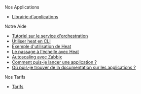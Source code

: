 Nos Applications

*   [Librairie d'applications](https://www.cloudwatt.com/fr/applications/)

Notre Aide

*   [Tutoriel sur le service d'orchestration](https://support.cloudwatt.com/debuter/heat-index.html)
*   [Utiliser heat en CLI](https://support.cloudwatt.com/debuter/cli-heat-1-utiliser.html)                
*   [Exemple d'utilisation de Heat](https://dev.cloudwatt.com/fr/blog/exemples-d-utilisation-des-nouvelles-commandes-de-heat-kilo.html)
*   [Le passage à l'échelle avec Heat](https://dev.cloudwatt.com/fr/blog/passez-votre-infrastructure-openstack-a-l-echelle-avec-heat.html)
*   [Autoscaling avec Zabbix](https://dev.cloudwatt.com/fr/blog/5-minutes-stacks-episode-trente-sept-blueprint-3tier-autoscale.html)
*   [Comment puis-je lancer une application ?](https://support.cloudwatt.com/kb/faq/applications/comment-puis-je-lancer-une-application.html)
*   [Où puis-je trouver de la documentation sur les applications ?](https://support.cloudwatt.com/kb/faq/applications/ou-puis-je-trouver-de-la-documentation-sur-les-applications-proposees-par-cloudwatt.html)

Nos Tarifs                                                                                                                                  
*   [Tarifs](https://www.cloudwatt.com/fr/produits/tarifs.html)
